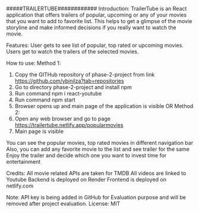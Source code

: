 #####TRAILERTUBE############
Introduction:
TrailerTube is an React application that offers trailers of popular, upcoming or any of your movies that you want to add to favorite list.
This helps to get a glimpse of the movie storyline and make informed decisions if you really want to watch the movie.

Features:
User gets to see list of popular, top rated or upcoming movies.
Users get to watch the trailers of the selected movies.

How to use:
Method 1:
1. Copy the GITHub repository of phase-2-project  from link https://github.com/ybinilza?tab=repositories
2. Go to directory phase-2-project and install npm
3. Run command npm i react-youtube
4. Run command npm start
5. Browser opens up and main page of the application is visible
OR
Method 2:
1. Open any web browser and go to page https://trailertube.netlify.app/popularmovies
2. Main page is visible 


You can see the popular movies, top rated movies in different navigation bar
Also, you can add any favorite movie to the list and see trailer for the same
Enjoy the trailer and decide which one you want to invest time for entertainment


Credits:
All movie related APIs are taken for TMDB
All videos are linked to Youtube
Backend is deployed on Render
Frontend is deployed on netlify.com

Note: API key is being added in GitHub for Evaluation purpose and will be removed after project evaluation.
License: MIT